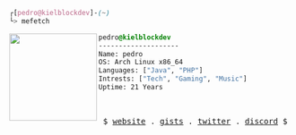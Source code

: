 

```css
┌[pedro@kielblockdev]-(~)
└> mefetch
```
 

<div style="display:block;text-align:left"><img align="left" src="https://user-images.githubusercontent.com/56447720/215329483-0f7dcda1-71a7-495a-9097-2393af297636.png" border="0" style="width:156px;">
  
  ```css
  pedro@kielblockdev
  --------------------
  Name: pedro
  OS: Arch Linux x86_64
  Languages: ["Java", "PHP"]
  Intrests: ["Tech", "Gaming", "Music"]  
  Uptime: 21 Years
  ```
</div>



<br />
<p align="center">
  <samp>
    $  <a href="https://kielblock.dev" target="_blank">website</a> .
    <a href="https://gist.github.com/pkielblock" target="_blank">gists</a> .
    <a href="https://twitter.com/pkielblock" target="_blank">twitter</a> .
    <a href="https://discordapp.com/users/762556021394243634" target="_blank">discord</a>  $
  </samp>
</p>






